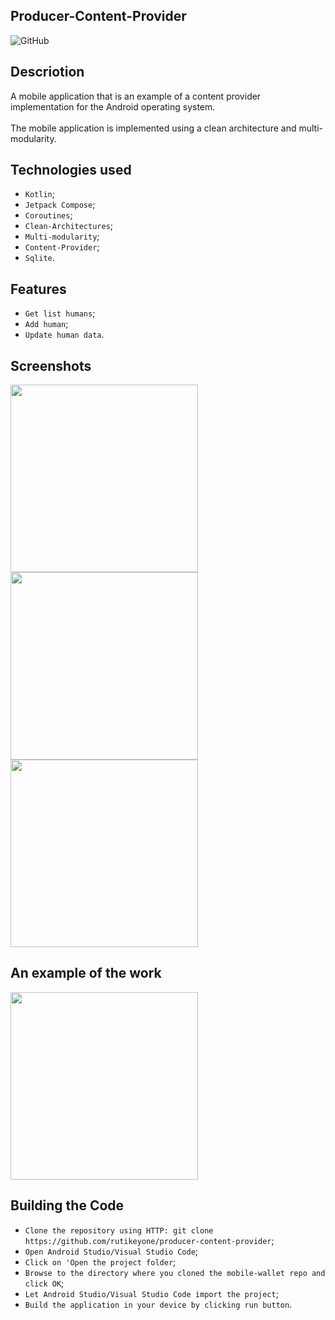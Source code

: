 ## Producer-Content-Provider 
![GitHub](https://img.shields.io/github/license/IgorVolochay/Face-recognition?style=flat-square&color=blue) &nbsp;

## Descriotion 

A mobile application that is an example of a content provider implementation for the Android operating system.
<br><br>
The mobile application is implemented using a clean architecture and multi-modularity.

## Technologies used
* `Kotlin`;
* `Jetpack Compose`;
* `Coroutines`;
* `Clean-Architectures`;
* `Multi-modularity`;
* `Content-Provider`;
* `Sqlite`.

## Features
* `Get list humans`;
* `Add human`;
* `Update human data`.

## Screenshots

<p align="start">
  <img src="https://github.com/rutikeyone/producer-content-provider/blob/master/metadata/screenshots/1.png" width="300"/>
  <img src="https://github.com/rutikeyone/producer-content-provider/blob/master/metadata/screenshots/2.png" width="300"/>
  <img src="https://github.com/rutikeyone/producer-content-provider/blob/master/metadata/screenshots/3.png" width="300"/> 
</p>

## An example of the work

<a href="https://youtube.com/shorts/6aUqL0jpHtQ?feature=share">
  <img src="https://github.com/rutikeyone/producer-content-provider/blob/master/metadata/screenshots/1.png" width="300" />
</a>

## Building the Code

* `Clone the repository using HTTP: git clone https://github.com/rutikeyone/producer-content-provider`;
* `Open Android Studio/Visual Studio Code`;
* `Click on 'Open the project folder`;
* `Browse to the directory where you cloned the mobile-wallet repo and click OK`;
* `Let Android Studio/Visual Studio Code import the project`;
* `Build the application in your device by clicking run button`.


 
